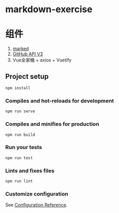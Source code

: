 # markdown-exercise
# 组件
1. [marked](https://marked.js.org/)
2. [GitHub API V3](https://developer.github.com/v3/)
3. Vue全家桶 + axios + Vuetify

## Project setup
```
npm install
```

### Compiles and hot-reloads for development
```
npm run serve
```

### Compiles and minifies for production
```
npm run build
```

### Run your tests
```
npm run test
```

### Lints and fixes files
```
npm run lint
```

### Customize configuration
See [Configuration Reference](https://cli.vuejs.org/config/).
